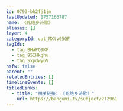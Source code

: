 ```yaml
---
id: 0793-bh2fj1jn
lastUpdated: 1757166787
name: 《死绝乡诗歌》
aliases: []
layer: 4
categoryId: cat_MXtv05QF
tagIds:
  - tag_BHaPQ9KP
  - tag_95IHkghu
  - tag_Sxpdwy6V
nsfw: false
parent: ""
relatedEntries: []
timelineEvents: []
titledLinks:
  - title: "相关链接: 《死绝乡诗歌》"
    url: https://bangumi.tv/subject/212961
---
```


